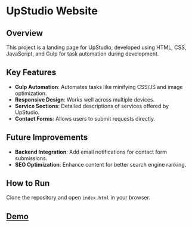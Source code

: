 # UpStudio Website

## Overview
This project is a landing page for UpStudio, developed using HTML, CSS, JavaScript, and Gulp for task automation during development.

## Key Features
- **Gulp Automation**: Automates tasks like minifying CSS/JS and image optimization.
- **Responsive Design**: Works well across multiple devices.
- **Service Sections**: Detailed descriptions of services offered by UpStudio.
- **Contact Forms**: Allows users to submit requests directly.

## Future Improvements
- **Backend Integration**: Add email notifications for contact form submissions.
- **SEO Optimization**: Enhance content for better search engine ranking.

## How to Run
Clone the repository and open `index.html` in your browser.

## [Demo](https://barister.github.io/upstudio/dist)